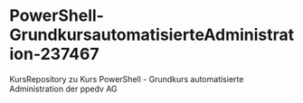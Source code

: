 # PowerShell-GrundkursautomatisierteAdministration-237467
KursRepository zu Kurs PowerShell - Grundkurs automatisierte Administration der ppedv AG
